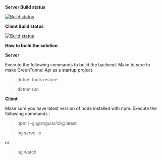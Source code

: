 **Server Build status**

[![Build status](https://dev.azure.com/SatebaDevProject/Green%20Tunnel/_apis/build/status/Green%20Tunnel%20-%20Server%20CI%20-%20QA)](https://dev.azure.com/SatebaDevProject/Green%20Tunnel/_build/latest?definitionId=3)

**Client Build status**

[![Build status](https://dev.azure.com/SatebaDevProject/Green%20Tunnel/_apis/build/status/Green%20Tunnel%20-%20Client%20CI%20-%20QA)](https://dev.azure.com/SatebaDevProject/Green%20Tunnel/_build/latest?definitionId=4)

**How to build the solution**

**Server**

Execute the following commands to build the backend. Make to sure to make GreenTunnel.Api as a startup project.
> dotnet tools restore

> dotnet run

**Client**

Make sure you have latest version of node installed with npm.
Execute the following commands :
> npm i -g @angular/cli@latest

> ng serve -o

or

> ng watch